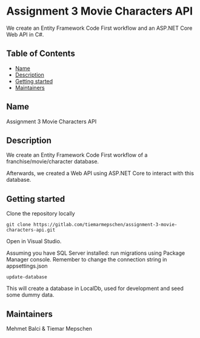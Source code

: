 # Assignment 3 Movie Characters API

We create an Entity Framework Code First workflow and an ASP.NET Core Web API in C#.

## Table of Contents

- [Name](#name)
- [Description](#description)
- [Getting started](#getting-started) 
- [Maintainers](#maintainers)

## Name
Assignment 3 Movie Characters API

## Description
We create an Entity Framework Code First workflow of a franchise/movie/character database.

Afterwards, we created a Web API using ASP.NET Core to interact with this database.

## Getting started
Clone the repository locally
```
git clone https://gitlab.com/tiemarmepschen/assignment-3-movie-characters-api.git
```
Open in Visual Studio.

Assuming you have SQL Server installed: run migrations using Package Manager console. Remember to change the connection string in appsettings.json
```
update-database
```
This will create a database in LocalDb, used for development and seed some dummy data.



## Maintainers
Mehmet Balci & Tiemar Mepschen
